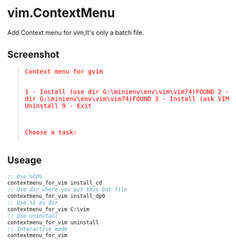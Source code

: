 

vim.ContextMenu
===============

Add Context menu for vim,It's only a batch file.

Screenshot
-------------

<blockquote class='cmd' style="color:red">
<pre>
Context menu for gvim

1 - Install (use dir G:\minienv\env\vim\vim74)FOUND
2 - Install (use dir G:\minienv\env\vim\vim74\)FOUND
3 - Install (ask VIM dir)
8 - Uninstall
9 - Exit



Choose a task:
</pre>
</blockquote>

Useage
------

```bat
:: Use %CD%
contextmenu_for_vim install_cd
:: Use dir where you put this bat file
contextmenu_for_vim install_dp0
:: Use %1 as dir
contextmenu_for_vim C:\vim
:: Use uninstall
contextmenu_for_vim uninstall
:: Interactive mode
contextmenu_for_vim
```
